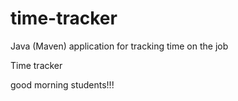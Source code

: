 # time-tracker
Java (Maven) application for tracking time on the job

Time tracker

good morning students!!!
